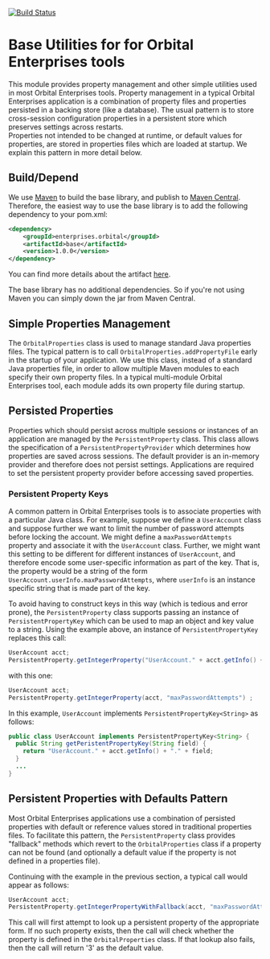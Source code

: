 [![Build Status](https://travis-ci.org/OrbitalEnterprises/orbital-base.svg?branch=master)](https://travis-ci.org/OrbitalEnterprises/orbital-base)

# Base Utilities for for Orbital Enterprises tools

This module provides property management and other simple
utilities used in most Orbital Enterprises tools.  Property management
in a typical Orbital Enterprises application is a combination of property files
and properties persisted in a backing store (like a database).
The usual pattern is to store cross-session configuration properties
in a persistent store which preserves settings across restarts.  
Properties not intended to be changed at runtime, or default values for properties, are stored
in properties files which are loaded at startup.  We explain this pattern in more detail below.

## Build/Depend

We use [Maven](http://maven.apache.org) to build the base library, and publish to [Maven Central](http://search.maven.org/).
Therefore, the easiest way to use the base library is to add the following dependency to your pom.xml:

```xml
<dependency>
    <groupId>enterprises.orbital</groupId>
    <artifactId>base</artifactId>
    <version>1.0.0</version>
</dependency>
```

You can find more details about the artifact [here](http://mvnrepository.com/artifact/enterprises.orbital/base).

The base library has no additional dependencies.  So if you're not using Maven you can simply down the jar from Maven Central.

## Simple Properties Management

The `OrbitalProperties` class is used to manage standard Java properties files.
The typical pattern is to call `OrbitalProperties.addPropertyFile` early in the startup
of your application.  We use this class, instead of a standard Java properties file,
in order to allow multiple Maven modules to each specify their own property files.
In a typical multi-module Orbital Enterprises tool, each module adds its own
property file during startup.

## Persisted Properties

Properties which should persist across multiple sessions or instances of an application
are managed by the `PersistentProperty` class.  This class allows the specification of a
`PersistentPropertyProvider` which determines how properties are saved across sessions.
The default provider is an in-memory provider and therefore does not persist settings.
Applications are required to set the persistent property provider before accessing
saved properties.

### Persistent Property Keys

A common pattern in Orbital Enterprises tools is to associate properties with a particular Java class.
For example, suppose we define a `UserAccount` class and suppose further we want to limit the number
of password attempts before locking the account.  We might define a `maxPasswordAttempts`
property and associate it with the `UserAccount` class.  Further, we might want this setting to be
different for different instances of `UserAccount`, and therefore encode some user-specific information
as part of the key.  That is, the property would be a string of the form
`UserAccount.userInfo.maxPasswordAttempts`, where `userInfo` is an instance specific string 
that is made part of the key.

To avoid having to construct keys in this way (which is tedious and error prone), the `PersistentProperty`
class supports passing an instance of `PersistentPropertyKey` which can be used to map an object
and key value to a string.  Using the example above, an instance of `PersistentPropertyKey` replaces
this call:

```java
UserAccount acct;
PersistentProperty.getIntegerProperty("UserAccount." + acct.getInfo() + ".maxPasswordAttempts");
``` 

with this one:

```java
UserAccount acct;
PersistentProperty.getIntegerProperty(acct, "maxPasswordAttempts") ;
```

In this example, `UserAccount` implements `PersistentPropertyKey<String>` as follows:

```java
public class UserAccount implements PersistentPropertyKey<String> {
  public String getPeristentPropertyKey(String field) {
    return "UserAccount." + acct.getInfo() + "." + field;
  }
  ...
}
```

## Persistent Properties with Defaults Pattern

Most Orbital Enterprises applications use a combination of persisted properties
with default or reference values stored in traditional properties files.  To
facilitate this pattern, the `PersistentProperty` class provides "fallback" methods
which revert to the `OrbitalProperties` class if a property can not be found (and 
optionally a default value if the property is not defined in a properties file).

Continuing with the example in the previous section, a typical call would appear
as follows:

```java
UserAccount acct;
PersistentProperty.getIntegerPropertyWithFallback(acct, "maxPasswordAttempts", 3);
```

This call will first attempt to look up a persistent property of the appropriate form.  If
no such property exists, then the call will check whether the property is defined
in the `OrbitalProperties` class.  If that lookup also fails, then the call will return
'3' as the default value.
